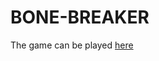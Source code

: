 # BONE-BREAKER

The game can be played <a href="https://daniel-b-tufvesson.github.io/BONE-BREAKER/">here</a>